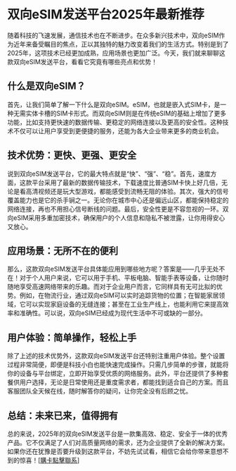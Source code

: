 # 双向eSIM发送平台2025年最新推荐

随着科技的飞速发展，通信技术也在不断进步。在众多新兴技术中，双向eSIM作为近年来备受瞩目的焦点，正以其独特的魅力改变着我们的生活方式。特别是到了2025年，这项技术已经更加成熟，应用场景也更加广泛。今天，我们就来聊聊这款双向eSIM发送平台，看看它究竟有哪些亮点和优势！

## 什么是双向eSIM？

首先，让我们简单了解一下什么是双向eSIM。eSIM，也就是嵌入式SIM卡，是一种无需实体卡槽的SIM卡形式。而双向eSIM则是在传统eSIM的基础上增加了更多功能，比如支持更快速的数据传输、更稳定的网络连接以及更高的安全性。这种技术不仅可以让用户享受到更便捷的服务，还能为各大企业带来更多的商业机会。

## 技术优势：更快、更强、更安全

说到双向eSIM发送平台，它的最大特点就是“快”、“强”、“稳”。首先，速度方面，这款平台采用了最新的数据传输技术，下载速度比普通SIM卡快上好几倍，无论是看高清视频还是玩大型游戏，都能感受到流畅无阻的体验。其次，强大的信号覆盖能力也是它的杀手锏之一。无论你在城市中心还是偏远山区，都能保持稳定的网络连接，再也不用担心信号断线的问题。最后，安全性更是不容忽视的一环。双向eSIM采用多重加密技术，确保用户的个人信息和隐私不被泄露，让你用得安心又放心。

## 应用场景：无所不在的便利

那么，这款双向eSIM发送平台具体能应用到哪些地方呢？答案是——几乎无处不在！对于个人用户来说，它可以用于手机、平板电脑、智能手表等设备，让你随时随地享受高速网络带来的乐趣。而对于企业用户而言，它同样具有无可比拟的优势。例如，在物流行业，通过双向eSIM可以实时追踪货物的位置；在智能家居领域，它可以实现家庭设备的无缝连接；甚至在工业生产线上，也能利用它来提高效率和准确性。可以说，双向eSIM已经成为现代生活中不可或缺的一部分。

## 用户体验：简单操作，轻松上手

除了上述的技术优势外，这款双向eSIM发送平台还特别注重用户体验。整个设置过程非常简便，即便是科技小白也能快速完成操作。只需几步简单的步骤，就能将你的设备与平台绑定，立即开始享受优质的网络服务。此外，平台还提供了多种套餐供用户选择，无论是日常使用还是重度需求者，都能找到适合自己的方案。而且客服团队全天候在线，随时解答你的疑问，让你完全没有后顾之忧。

## 总结：未来已来，值得拥有

总的来说，2025年的双向eSIM发送平台是一款集高效、稳定、安全于一体的优秀产品。它不仅满足了人们对高质量网络的需求，还为企业提供了全新的解决方案。如果你还在犹豫是否要升级到这款平台，不妨先试试看，相信它会给你带来意想不到的惊喜！[[購卡點擊聯系](https://t.me/s/SXDXQF)]